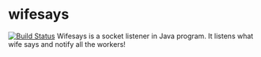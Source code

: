 wifesays
========
[![Build Status](https://travis-ci.org/code4craft/wifesays.png?branch=master)](https://travis-ci.org/code4craft/wifesays)
Wifesays is a socket listener in Java program. It listens what wife says and notify all the workers!
